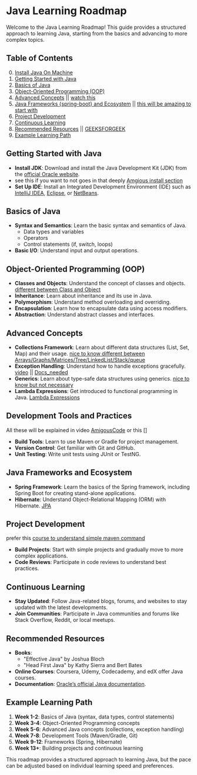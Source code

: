 # Java Learning Roadmap

Welcome to the Java Learning Roadmap! This guide provides a structured approach to learning Java, starting from the basics and advancing to more complex topics.

## Table of Contents
0. [Install Java On Machine](https://www.geeksforgeeks.org/how-to-download-and-install-java-for-64-bit-machine/)
1. [Getting Started with Java](https://www.baeldung.com/java-syntax)
2. [Basics of Java](https://www.baeldung.com/java-primitives)
3. [Object-Oriented Programming (OOP)](https://www.baeldung.com/java-oop)
4. [Advanced Concepts](https://www.javatpoint.com/data-structures-in-java) || [watch this](https://youtu.be/Qgl81fPcLc8?si=hXFt05TO741c0mUV)
5. [Java Frameworks {spring-boot} and Ecosystem](https://www.baeldung.com/spring-boot-start) || [this will be amazing to start with](https://www.amigoscode.com/courses/spring-boot)
6. [Project Development](#project-development)
7. [Continuous Learning](https://www.baeldung.com/rest-with-spring-series)
8. [Recommended Resources](https://www.baeldung.com) || [GEEKSFORGEEK](https://www.geeksforgeeks.org/)
9. [Example Learning Path](https://www.baeldung.com)

## Getting Started with Java

- **Install JDK**: Download and install the Java Development Kit (JDK) from the [official Oracle website](https://www.oracle.com/java/technologies/javase-downloads.html).
- see this if you want to not goes in that deeply [Amgious install section](https://www.youtube.com/watch?v=yefmcX57Eyg&t=8365s&ab_channel=Amigoscode)
- **Set Up IDE**: Install an Integrated Development Environment (IDE) such as [IntelliJ IDEA](https://www.jetbrains.com/idea/), [Eclipse](https://www.eclipse.org/), or [NetBeans](https://netbeans.apache.org/).

## Basics of Java

- **Syntax and Semantics**: Learn the basic syntax and semantics of Java.
  - Data types and variables
  - Operators
  - Control statements (if, switch, loops)
- **Basic I/O**: Understand input and output operations.

## Object-Oriented Programming (OOP)

- **Classes and Objects**: Understand the concept of classes and objects.
[different between Class and Object](https://www.baeldung.com/cs/class-object-differences)
- **Inheritance**: Learn about inheritance and its use in Java.
- **Polymorphism**: Understand method overloading and overriding.
- **Encapsulation**: Learn how to encapsulate data using access modifiers.
- **Abstraction**: Understand abstract classes and interfaces.

## Advanced Concepts

- **Collections Framework**: Learn about different data structures (List, Set, Map) and their usage.
[nice to know different between Arrays/Graphs/Matrices/Tree/LinkedList/Stack/queue](https://www.baeldung.com/cs/common-data-structures)
- **Exception Handling**: Understand how to handle exceptions gracefully.
[video](https://www.youtube.com/watch?v=1XAfapkBQjk&ab_channel=CodingwithJohn) || [Docs_needed](https://www.javatpoint.com/exception-handling-in-java)
- **Generics**: Learn about type-safe data structures using generics.
[nice to know but not necessary](https://www.baeldung.com/java-generics)
- **Lambda Expressions**: Get introduced to functional programming in Java.
[Lambda Expressions](https://www.baeldung.com/java-8-lambda-expressions-tips)

## Development Tools and Practices
All these will be explained in video [AmigousCode](https://www.amigoscode.com/courses/spring-boot)
or  this []
- **Build Tools**: Learn to use Maven or Gradle for project management.
- **Version Control**: Get familiar with Git and GitHub.
- **Unit Testing**: Write unit tests using JUnit or TestNG.

## Java Frameworks and Ecosystem

- **Spring Framework**: Learn the basics of the Spring framework, including Spring Boot for creating stand-alone applications.
- **Hibernate**: Understand Object-Relational Mapping (ORM) with Hibernate. [JPA](https://www.youtube.com/watch?v=8SGI_XS5OPw&list=PLwvrYc43l1MzeA2bBYQhCWr2gvWLs9A7S&ab_channel=Amigoscode)

## Project Development
prefer this [course to understand simple maven command](https://www.youtube.com/watch?v=Xatr8AZLOsE&t=69s&ab_channel=MarcoCodes)
- **Build Projects**: Start with simple projects and gradually move to more complex applications.
- **Code Reviews**: Participate in code reviews to understand best practices.

## Continuous Learning

- **Stay Updated**: Follow Java-related blogs, forums, and websites to stay updated with the latest developments.
- **Join Communities**: Participate in Java communities and forums like Stack Overflow, Reddit, or local meetups.

## Recommended Resources

- **Books**: 
  - "Effective Java" by Joshua Bloch
  - "Head First Java" by Kathy Sierra and Bert Bates
- **Online Courses**: Coursera, Udemy, Codecademy, and edX offer Java courses.
- **Documentation**: [Oracle’s official Java documentation](https://docs.oracle.com/en/java/).

## Example Learning Path

1. **Week 1-2**: Basics of Java (syntax, data types, control statements)
2. **Week 3-4**: Object-Oriented Programming concepts
3. **Week 5-6**: Advanced Java concepts (collections, exception handling)
4. **Week 7-8**: Development Tools (Maven/Gradle, Git)
5. **Week 9-12**: Frameworks (Spring, Hibernate)
6. **Week 13+**: Building projects and continuous learning

This roadmap provides a structured approach to learning Java, but the pace can be adjusted based on individual learning speed and preferences.
